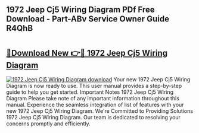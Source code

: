 ## 1972 Jeep Cj5 Wiring Diagram PDf Free Download - Part-ABv Service Owner Guide R4QhB

# <h2><a href="http://dfrlfjb.blite.top/?on=1972+Jeep+Cj5+Wiring+Diagram">🔗Download New 👉🔴 1972 Jeep Cj5 Wiring Diagram</a></h2>

[![1972 Jeep Cj5 Wiring Diagram download](https://i.imgur.com/lujVjoI.png)](http://dfrlfjb.blite.top/?on=1972+Jeep+Cj5+Wiring+Diagram)
Your new 1972 Jeep Cj5 Wiring Diagram is now ready to use. This user manual provides a step-by-step guide to help you get started. Important Notes 1972 Jeep Cj5 Wiring Diagram Please take note of any important information throughout this manual. Experience the seamless integration of list of features with your new 1972 Jeep Cj5 Wiring Diagram. We're Committed to Providing Solutions 1972 Jeep Cj5 Wiring Diagram. Our team is dedicated to resolving your concerns promptly and efficiently.

